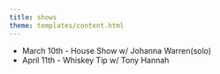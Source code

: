 ```yaml
---
title: shows
theme: templates/content.html
---
```

* March 10th - House Show w/ Johanna Warren(solo)
* April 11th - Whiskey Tip w/ Tony Hannah
